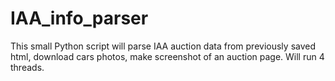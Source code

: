 # IAA_info_parser
This small Python script will parse IAA auction data from previously saved html, download cars photos, make screenshot of an auction page. Will run 4 threads.
